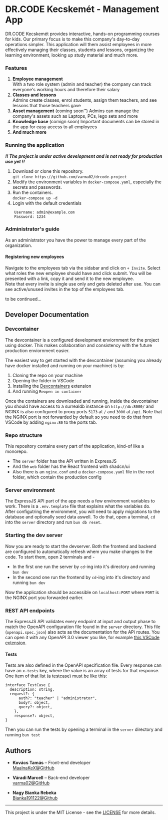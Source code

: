 # DR.CODE Kecskemét - Management App

DR.CODE Kecskemét provides interactive, hands-on programming courses for kids. Our primary focus is to make this company's day-to-day operations simpler. This application will them assist employees in more effectively managing their classes, students and lessons, organizing the learning environment, looking up study material and much more.

### Features

1. **Employee management**  
	With a two role system (admin and teacher) the company can track everyone's working hours and therefore their salary
2. **Classes and lessons**  
	Admins create classes, enrol students, assign them teachers, and see lessons that those teachers gave
3. **Asset management**  (coming soon™)
	Admins can manage the company's assets such as Laptops, PCs, lego sets and more
4. **Knowledge base**  (comign soon)
	Important documents can be stored in the app for easy access to all employees
5. **And much more**

### Running the application

***!! The project is under active development and is not ready for production use yet !!***

 1. Download or clone this repository.  
    `git clone https://github.com/varma02/drcode-project`
 2. Modify the environment variables in `docker-compose.yaml`, especially the secrets and passwords.
 3. Run the containers.  
    `docker-compose up -d`
 4. Login with the default credentials
```
	Username: admin@example.com
	Password: 1234
```

### Administrator's guide

As an administrator you have the power to manage every part of the organization.

#### Registering new employees

Navigate to the employees tab via the sidabar and click on `+ Invite`. Select what roles the new employee should have and click submit. You will be presented with a link, copy it and send it to the new employee.  
Note that every invite is single use only and gets deleted after use. You can see active/unused invites in the top of the employees tab.

to be continued...

## Developer Documentation

### Devcontainer

The devcontainer is a configured development enviornment for the project using docker. This makes collaboration and consistency with the future production enviornment easier.

The easiest way to get started with the devcontainer (assuming you already have docker installed and running on your machine) is by:
 1. Cloning the repo on your machine
 2. Opening the folder in VSCode
 3. Installing the [Devcontainers](https://marketplace.visualstudio.com/items/?itemName=ms-vscode-remote.remote-containers) extension
 4. And running `Reopen in container`

Once the containers are downloaded and running, inside the devcontainer you should have access to a surrealdb instance on `http://db:8000/` and NGINX is also configured to proxy ports `5173` at `/` and `3000` at `/api`. Note that the NGINX port is not forwarded by default so you need to do that from VSCode by adding `nginx:80` to the ports tab.

### Repo structure

This repository contains every part of the application, kind-of like a monorepo.  
 - The `server` folder has the API written in ExpressJS
 - And the `web` folder has the React frontend with shadcn/ui
 - Also there is an `nginx.conf` and a `docker-compose.yaml` file in the root folder, which contain the production config

### Server environment

The ExpressJS API part of the app needs a few environment variables to work. There is a `.env.template` file that explains what the variables do.  
After configutring the environment, you will need to apply migrations to the database and optionally seed data aswell. To do that, open a terminal, `cd` into the `server` directory and run `bun db reset`.

### Starting the dev server 

Now you are ready to start the devserver. Both the frontend and backend are configured to automatically refresh whem you make changes to the code. To start them, open 2 terminals and -
 - In the first one run the server by `cd`-ing into it's directory and running `bun dev`
 - In the second one run the frontend by `cd`-ing into it's directory and running `bun dev`

Now the application should be accessible on `localhost:PORT` where `PORT` is the NGINX port you forwarded earlier.

### REST API endpoints

The ExpressJS API validates every endpoint at input and output phase to match the OpenAPI configuration file found in the `server` directory. This file (`openapi.spec.json`) also acts as the documentation for the APi routes. You can open it with any OpenAPI 3.0 viewer you like, for example [this VSCode extension](https://marketplace.visualstudio.com/items/?itemName=AndrewButson.vscode-openapi-viewer).

#### Tests

Tests are also defined in the OpenAPI specification file. Every response can have an `x-tests` key, where the value is an array of tests for that response. One item of that list (a testcase) must be like this:
```
interface TestCase {
  description: string,
  request?: {
      auth?: "teacher" | "administrator",
      body?: object,
      query?: object,
    },
    response?: object,
}
```
Then you can run the tests by opening a terminal in the `server` directory and running `bun test`

## Authors

- **Kovács Tamás** – Front-end developer  
	[MaalnaKeX@GitHub](https://github.com/MaalnaKeX)
	
- **Váradi Marcell** – Back-end developer  
	[varma02@GitHub](https://github.com/varma02)

- **Nagy Bianka Rebeka**  
	[Bianka191122@Github](https://github.com/Bianka191122)

---

This project is under the MIT License - see the [LICENSE](https://github.com/varma02/drcode-project/blob/main/LICENSE.md) for more details.
